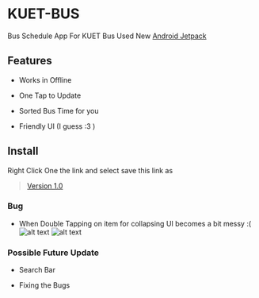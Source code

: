 # KUET-BUS
Bus Schedule App For KUET Bus 
Used New [Android Jetpack](https://developer.android.com/jetpack/)

## Features
- Works in Offline

- One Tap to Update

- Sorted Bus Time for you

- Friendly UI (I guess :3 )

## Install

Right Click One the link and select save this link as
> [Version 1.0](https://github.com/sabertooth9/KUET-BUS/blob/master/APK/KUET%20BUS.apk)

### Bug
- When Double Tapping on item for collapsing UI becomes a bit messy :(
![alt text](https://i.ibb.co/z6pRf8N/Before-Double-Tap.png)
![alt text](https://i.ibb.co/7464Mcd/After-Double-tap-to-close.png)

### Possible Future Update
- Search Bar

- Fixing the Bugs

